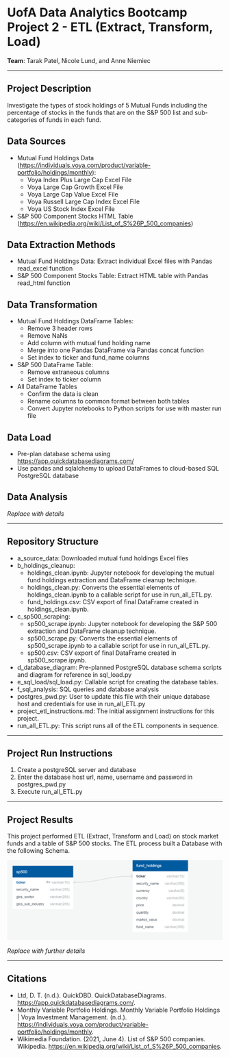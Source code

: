 # UofA Data Analytics Bootcamp Project 2 - ETL (Extract, Transform, Load)

**Team**:  Tarak Patel, Nicole Lund, and Anne Niemiec

-----

## Project Description
Investigate the types of stock holdings of 5 Mutual Funds including the percentage of stocks in the funds that are on the S&P 500 list and sub-categories of funds in each fund.

## Data Sources
* Mutual Fund Holdings Data (https://individuals.voya.com/product/variable-portfolio/holdings/monthly):  
    * Voya Index Plus Large Cap Excel File
    * Voya Large Cap Growth Excel File
    * Voya Large Cap Value Excel File
    * Voya Russell Large Cap Index Excel File
    * Voya US Stock Index Excel File
* S&P 500 Component Stocks HTML Table (https://en.wikipedia.org/wiki/List_of_S%26P_500_companies) 

## Data Extraction Methods
* Mutual Fund Holdings Data: Extract individual Excel files with Pandas read_excel function
* S&P 500 Component Stocks Table: Extract HTML table with Pandas read_html function

## Data Transformation
* Mutual Fund Holdings DataFrame Tables: 
    * Remove 3 header rows
    * Remove NaNs
    * Add column with mutual fund holding name
    * Merge into one Pandas DataFrame via Pandas concat function
    * Set index to ticker and fund_name columns
* S&P 500  DataFrame Table:
    * Remove extraneous columns
    * Set index to ticker column
* All  DataFrame Tables
    * Confirm the data is clean
    * Rename columns to common format between both tables
    * Convert Jupyter notebooks to Python scripts for use with master run file

## Data Load
* Pre-plan database schema using https://app.quickdatabasediagrams.com/
* Use pandas and sqlalchemy to upload DataFrames to cloud-based SQL PostgreSQL database

## Data Analysis
*Replace with details*

-----

## Repository Structure
* a_source_data: Downloaded mutual fund holdings Excel files
* b_holdings_cleanup: 
    * holdings_clean.ipynb: Jupyter notebook for developing the mutual fund holdings extraction and DataFrame cleanup technique.
    * holdings_clean.py: Converts the essential elements of holdings_clean.ipynb to a callable script for use in run_all_ETL.py.
    * fund_holdings.csv: CSV export of final DataFrame created in holdings_clean.ipynb.
* c_sp500_scraping:  
    * sp500_scrape.ipynb: Jupyter notebook for developing the S&P 500 extraction and DataFrame cleanup technique.
    * sp500_scrape.py: Converts the essential elements of sp500_scrape.ipynb to a callable script for use in run_all_ETL.py.
    * sp500.csv: CSV export of final DataFrame created in sp500_scrape.ipynb.
* d_database_diagram: Pre-planned PostgreSQL database schema scripts and diagram for reference in sql_load.py
* e_sql_load/sql_load.py: Callable script for creating the database tables.
* f_sql_analysis: SQL queries and database analysis
* postgres_pwd.py: User to update this file with their unique database host and credentials for use in run_all_ETL.py
* project_etl_instructions.md: The initial assignment instructions for this project.
* run_all_ETL.py: This script runs all of the ETL components in sequence.

-----

## Project Run Instructions
1. Create a postgreSQL server and database
2. Enter the database host url, name, username and password in postgres_pwd.py
3. Execute run_all_ETL.py

-----

## Project Results
This project performed ETL (Extract, Transform and Load) on stock market funds and a table of S&P 500 stocks.  The ETL process built a Database with the following Schema. 

![Database Schema Diagram](d_database_diagram/Database_diagram.PNG)

*Replace with further details*

-----



## Citations
* Ltd, D. T. (n.d.). QuickDBD. QuickDatabaseDiagrams. https://app.quickdatabasediagrams.com/. 
* Monthly Variable Portfolio Holdings. Monthly Variable Portfolio Holdings | Voya Investment Management. (n.d.). https://individuals.voya.com/product/variable-portfolio/holdings/monthly.
* Wikimedia Foundation. (2021, June 4). List of S&amp;P 500 companies. Wikipedia. https://en.wikipedia.org/wiki/List_of_S%26P_500_companies. 